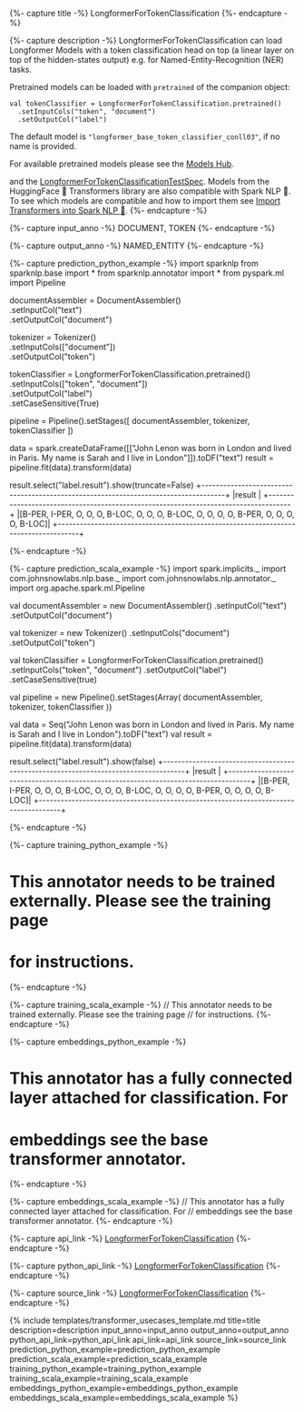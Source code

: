 {%- capture title -%}
LongformerForTokenClassification
{%- endcapture -%}

{%- capture description -%}
LongformerForTokenClassification can load Longformer Models with a token classification head on top (a linear layer on top of the hidden-states output)
e.g. for Named-Entity-Recognition (NER) tasks.

Pretrained models can be loaded with `pretrained` of the companion object:
```
val tokenClassifier = LongformerForTokenClassification.pretrained()
  .setInputCols("token", "document")
  .setOutputCol("label")
```
The default model is `"longformer_base_token_classifier_conll03"`, if no name is provided.

For available pretrained models please see the [Models Hub](https://nlp.johnsnowlabs.com/models?task=Named+Entity+Recognition).

and the [LongformerForTokenClassificationTestSpec](https://github.com/JohnSnowLabs/spark-nlp/blob/master/src/test/scala/com/johnsnowlabs/nlp/annotators/classifier/dl/LongformerForTokenClassificationTestSpec.scala).
Models from the HuggingFace 🤗 Transformers library are also compatible with Spark NLP 🚀. To see which models are compatible and how to import them see [Import Transformers into Spark NLP 🚀](https://github.com/JohnSnowLabs/spark-nlp/discussions/5669).
{%- endcapture -%}

{%- capture input_anno -%}
DOCUMENT, TOKEN
{%- endcapture -%}

{%- capture output_anno -%}
NAMED_ENTITY
{%- endcapture -%}

{%- capture prediction_python_example -%}
import sparknlp
from sparknlp.base import *
from sparknlp.annotator import *
from pyspark.ml import Pipeline

documentAssembler = DocumentAssembler() \
    .setInputCol("text") \
    .setOutputCol("document")

tokenizer = Tokenizer() \
    .setInputCols(["document"]) \
    .setOutputCol("token")

tokenClassifier = LongformerForTokenClassification.pretrained() \
    .setInputCols(["token", "document"]) \
    .setOutputCol("label") \
    .setCaseSensitive(True)

pipeline = Pipeline().setStages([
    documentAssembler,
    tokenizer,
    tokenClassifier
])

data = spark.createDataFrame([["John Lenon was born in London and lived in Paris. My name is Sarah and I live in London"]]).toDF("text")
result = pipeline.fit(data).transform(data)

result.select("label.result").show(truncate=False)
+------------------------------------------------------------------------------------+
|result                                                                              |
+------------------------------------------------------------------------------------+
|[B-PER, I-PER, O, O, O, B-LOC, O, O, O, B-LOC, O, O, O, O, B-PER, O, O, O, O, B-LOC]|
+------------------------------------------------------------------------------------+

{%- endcapture -%}

{%- capture prediction_scala_example -%}
import spark.implicits._
import com.johnsnowlabs.nlp.base._
import com.johnsnowlabs.nlp.annotator._
import org.apache.spark.ml.Pipeline

val documentAssembler = new DocumentAssembler()
  .setInputCol("text")
  .setOutputCol("document")

val tokenizer = new Tokenizer()
  .setInputCols("document")
  .setOutputCol("token")

val tokenClassifier = LongformerForTokenClassification.pretrained()
  .setInputCols("token", "document")
  .setOutputCol("label")
  .setCaseSensitive(true)

val pipeline = new Pipeline().setStages(Array(
  documentAssembler,
  tokenizer,
  tokenClassifier
))

val data = Seq("John Lenon was born in London and lived in Paris. My name is Sarah and I live in London").toDF("text")
val result = pipeline.fit(data).transform(data)

result.select("label.result").show(false)
+------------------------------------------------------------------------------------+
|result                                                                              |
+------------------------------------------------------------------------------------+
|[B-PER, I-PER, O, O, O, B-LOC, O, O, O, B-LOC, O, O, O, O, B-PER, O, O, O, O, B-LOC]|
+------------------------------------------------------------------------------------+

{%- endcapture -%}

{%- capture training_python_example -%}
# This annotator needs to be trained externally. Please see the training page
# for instructions.
{%- endcapture -%}

{%- capture training_scala_example -%}
// This annotator needs to be trained externally. Please see the training page
// for instructions.
{%- endcapture -%}

{%- capture embeddings_python_example -%}
# This annotator has a fully connected layer attached for classification. For
# embeddings see the base transformer annotator.
{%- endcapture -%}

{%- capture embeddings_scala_example -%}
// This annotator has a fully connected layer attached for classification. For
// embeddings see the base transformer annotator.
{%- endcapture -%}

{%- capture api_link -%}
[LongformerForTokenClassification](/api/com/johnsnowlabs/nlp/annotators/classifier/dl/LongformerForTokenClassification)
{%- endcapture -%}

{%- capture python_api_link -%}
[LongformerForTokenClassification](/api/python/reference/autosummary/sparknlp/annotator/classifier_dl/longformer_for_token_classification/index.html#sparknlp.annotator.classifier_dl.longformer_for_token_classification.LongformerForTokenClassification)
{%- endcapture -%}

{%- capture source_link -%}
[LongformerForTokenClassification](https://github.com/JohnSnowLabs/spark-nlp/tree/master/src/main/scala/com/johnsnowlabs/nlp/annotators/classifier/dl/LongformerForTokenClassification.scala)
{%- endcapture -%}

{% include templates/transformer_usecases_template.md
title=title
description=description
input_anno=input_anno
output_anno=output_anno
python_api_link=python_api_link
api_link=api_link
source_link=source_link
prediction_python_example=prediction_python_example
prediction_scala_example=prediction_scala_example
training_python_example=training_python_example
training_scala_example=training_scala_example
embeddings_python_example=embeddings_python_example
embeddings_scala_example=embeddings_scala_example
%}